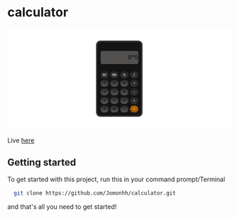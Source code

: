 # calculator
![Project image](https://github.com/Jomonhh/calculator/blob/main/Preview.png)

Live <a href="https://Jomonhh.github.io/calculator/">here</a>
## Getting started

To get started with this project, run this in your command prompt/Terminal 

```bash
  git clone https://github.com/Jomonhh/calculator.git
```
and that's all you need to get started!
